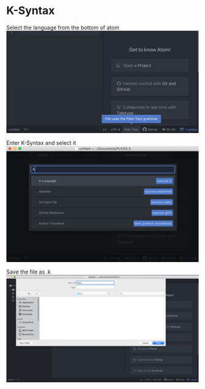 # K-Syntax

Select the language from the bottom of atom
![alt text](https://github.com/vladbarbu/K-Syntax/blob/master/settings/1.png)

Enter K-Syntax and select it
![alt text](https://github.com/vladbarbu/K-Syntax/blob/master/settings/2.png)

Save the file as .k
![alt text](https://github.com/vladbarbu/K-Syntax/blob/master/settings/3.png)
